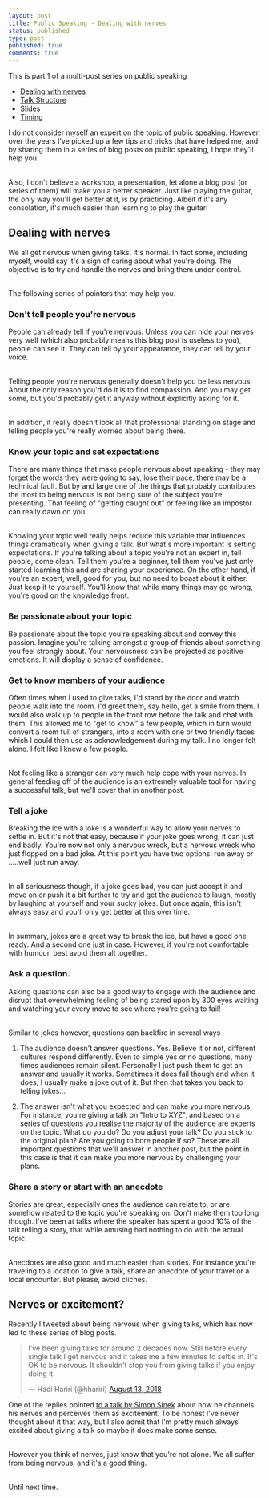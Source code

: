 ```yaml
---
layout: post
title: Public Speaking - Dealing with nerves
status: published
type: post
published: true
comments: true
---
```


This is part 1 of a multi-post series on public speaking

* [Dealing with nerves](/2018/08/15/public-speaking-dealing-with-nerves)
* [Talk Structure](/2018/08/19/public-speaking-talk-structure)
* [Slides](/2018/08/21/public-speaking-slides)
* [Timing](/2018/08/23/public-speaking-timing)

I do not consider myself an expert on the topic of 
public speaking. However, over the years I've picked up a few tips and tricks that have helped me, and by sharing them 
in a series of blog posts on public speaking, I hope they'll help you. 

<br/>Also, I don't believe a workshop, a presentation, let alone a blog post (or series of them) will make you a better speaker. Just like playing the guitar, 
the only way you'll get better at it, is by practicing. Albeit if it's any consolation, it's much easier than learning to play the guitar!

## Dealing with nerves

We all get nervous when giving talks. It's normal. In fact some, including myself, would say it's a sign of caring about what you're doing. The objective is to try and handle
the nerves and bring them under control. 

<br/>The following series of pointers that may help you.

### Don't tell people you're nervous

People can already tell if you're nervous. Unless you can hide your nerves very well (which also probably means this blog post is useless to you), people can see it. They can tell by your appearance, they can tell by your voice. 

<br/>Telling people you're nervous generally doesn't help you be less nervous. About the only reason you'd do it is to find compassion. And you may get some, but you'd probably get it anyway without explicitly asking for it. 

<br/>In addition, it really doesn't look all that professional standing on stage and telling people you're really worried about being there. 

### Know your topic and set expectations

There are many things that make people nervous about speaking - they may forget the words they were going to say, lose their pace, there may be a technical fault. But by and large one of the things that probably contributes the most to being nervous is not being sure of the subject you're presenting. 
That feeling of "getting caught out" or feeling like an impostor can really dawn on you. 

<br/>Knowing your topic well really helps reduce this variable that influences things dramatically when giving a talk. But what's more important is setting expectations. 
If you're talking about a topic you're not an expert in, tell people, come clean. Tell them you're a beginner, tell them you've just only started learning this and are sharing your experience. On the other hand, if you're an expert, well, good for you, but no need to boast about it either. Just keep it to yourself. 
You'll know that while many things may go wrong, you're good on the knowledge front. 

### Be passionate about your topic

Be passionate about the topic you're speaking about and convey this passion. 
Imagine you're talking amongst a group of friends about something you feel strongly about. Your nervousness can be projected as
positive emotions. It will display a sense of confidence. 

### Get to know members of your audience

Often times when I used to give talks, I'd stand by the door and watch people walk into the room. I'd greet them, say hello, get a smile from them. 
I would also walk up to people in the front row before the talk and chat with them. This allowed me to "get to know" a few people, which in turn would convert a room full of strangers, into a room with one or two friendly faces which I could then use as acknowledgement during my talk. I no longer felt alone. I felt like I knew a few people. 

<br/>Not feeling like a stranger can very much help cope with your nerves. In general feeding off of the audience is an extremely valuable tool for having a successful talk, but we'll cover
that in another post. 
 
### Tell a joke

Breaking the ice with a joke is a wonderful way to allow your nerves to settle in. But it's not that easy, because if your joke goes wrong, it can just end badly. You're now not only a nervous wreck, but a nervous wreck who just flopped on a bad joke. At this point you have two options: run away or .....well just run away.

<br/>In all seriousness though, if a joke goes bad, you can just accept it and move on or push it a bit further to try and get the audience to laugh, mostly by laughing at yourself and your sucky jokes. But once again, this isn't always easy and you'll only get better at this over time. 

<br/>In summary, jokes are a great way to break the ice, but have a good one ready. And a second one just in case. However, if you're not comfortable with humour, best avoid them all together. 

### Ask a question.

Asking questions can also be a good way to engage with the audience and disrupt that overwhelming feeling of being stared upon by 300 eyes waiting and watching your every move to see where you're going to fail! 

<br/>Similar to jokes however, questions can backfire in several ways

1. The audience doesn't answer questions. Yes. Believe it or not, different cultures respond differently. Even to simple yes or no questions, many times audiences remain silent. Personally I just push them to get an answer and usually it works. Sometimes it does fail though and when it does, I usually make a joke out of it. But then that takes you back to telling jokes... 

2. The answer isn't what you expected and can make you more nervous. For instance, you're giving a talk on "Intro to XYZ", and based on a series of questions you realise the majority of the audience are experts on the topic. What do you do? Do you adjust your talk? Do you stick to the original plan? Are you going to bore people if so? 
These are all important questions that we'll answer in another post, but the point in this case is that it can make you more nervous by challenging your plans. 

### Share a story or start with an anecdote

Stories are great, especially ones the audience can relate to, or are somehow related to the topic you're speaking on. Don't make them too long though. I've been at talks where the speaker has spent a good 10% of the talk
telling a story, that while amusing had nothing to do with the actual topic. 

<br/>Anecdotes are also good and much easier than stories. For instance you're traveling to a location to give a talk, share an anecdote of your travel or a local encounter. But please, avoid cliches. 

## Nerves or excitement? 
 
Recently I tweeted about being nervous when giving talks, which has now led to these series of blog posts. 

<blockquote class="twitter-tweet" data-lang="en"><p lang="en" dir="ltr">I&#39;ve been giving talks for around 2 decades now. Still before every single talk I get nervous and it takes me a few minutes to settle in. It&#39;s OK to be nervous. It shouldn&#39;t stop you from giving talks if you enjoy doing it.</p>&mdash; Hadi Hariri (@hhariri) <a href="https://twitter.com/hhariri/status/1028984915214389248?ref_src=twsrc%5Etfw">August 13, 2018</a></blockquote>
<script async src="https://platform.twitter.com/widgets.js" charset="utf-8"></script>

One of the replies pointed [to a talk by Simon Sinek](https://www.youtube.com/watch?v=dqrZ3GDVf9s) about how he channels his nerves and perceives them as excitement. To be honest I've never thought about it that way, but I also admit that I'm pretty much always excited about giving a talk so maybe it does make some sense. 

<br/>However you think of nerves, just know that you're not alone. We all suffer from being nervous, and it's a good thing. 

<br/>
Until next time. 
 


